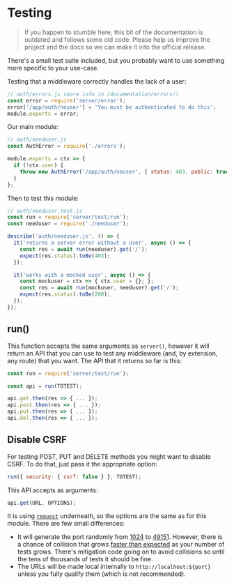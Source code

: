 # Testing

<blockquote class="error">
  If you happen to stumble here, this bit of the documentation is outdated and follows some old code. Please help us improve the project and the docs so we can make it into the official release.
</blockquote>

There's a small test suite included, but you probably want to use something more specific to your use-case.

Testing that a middleware correctly handles the lack of a user:

```js
// auth/errors.js (more info in /documentation/errors/)
const error = require('server/error');
error['/app/auth/nouser'] = 'You must be authenticated to do this';
module.exports = error;
```

Our main module:

```js
// auth/needuser.js
const AuthError = require('./errors');

module.exports = ctx => {
  if (!ctx.user) {
    throw new AuthError('/app/auth/nouser', { status: 403, public: true });
  }
};
```

Then to test this module:

```js
// auth/needuser.test.js
const run = require('server/test/run');
const needuser = require('./needuser');

describe('auth/needuser.js', () => {
  it('returns a server error without a user', async () => {
    const res = await run(needuser).get('/');
    expect(res.status).toBe(403);
  });

  it('works with a mocked user', async () => {
    const mockuser = ctx => { ctx.user = {}; };
    const res = await run(mockuser, needuser).get('/');
    expect(res.status).toBe(200);
  });
});
```

## run()

This function accepts the same arguments as `server()`, however it will return an API that you can use to test any middleware (and, by extension, any route) that you want. The API that it returns so far is this:

```js
const run = require('server/test/run');

const api = run(TOTEST);

api.get.then(res => { ... });
api.post.then(res => { ... });
api.put.then(res => { ... });
api.del.then(res => { ... });
```

## Disable CSRF

For testing POST, PUT and DELETE methods you might want to disable CSRF. To do that, just pass it the appropriate option:

```js
run({ security: { csrf: false } }, TOTEST);
```

This API accepts as arguments:

```js
api.get(URL, OPTIONS);
```

It is using [`request`](https://github.com/request/request) underneath, so the options are the same as for this module. There are few small differences:

- It will generate the port randomly from [1024](https://stackoverflow.com/q/413807/938236) to [49151](https://stackoverflow.com/a/113237/938236). However, there is a chance of collision that grows [faster than expected](https://en.wikipedia.org/wiki/Birthday_problem) as your number of tests grows. There's mitigation code going on to avoid collisions so until the tens of thousands of tests it should be fine.
- The URLs will be made local internally to `http://localhost:${port}` unless you fully qualify them (which is not recommended).
